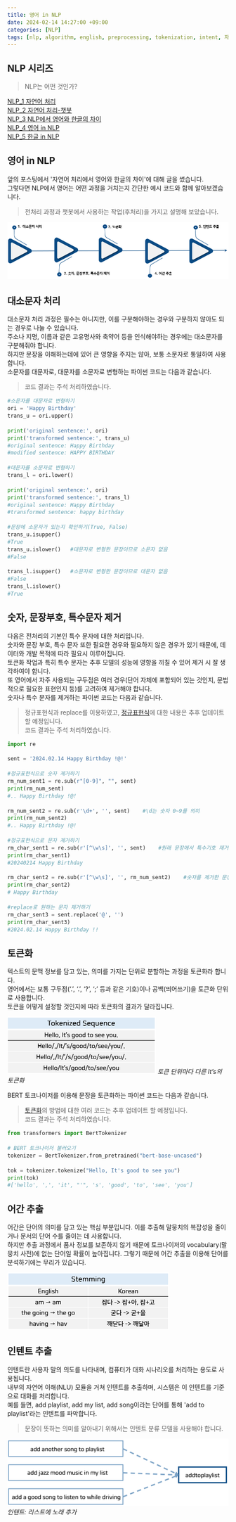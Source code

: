 ```yaml
---
title: 영어 in NLP
date: 2024-02-14 14:27:00 +09:00
categories: [NLP]
tags: [nlp, algorithm, english, preprocessing, tokenization, intent, 자연어처리]
---
```


## NLP 시리즈
> NLP는 어떤 것인가?

[NLP_1 자연어 처리](https://minjung405.github.io/posts/%EC%9E%90%EC%97%B0%EC%96%B4-%EC%B2%98%EB%A6%AC/)\
[NLP_2 자연어 처리-챗봇](https://minjung405.github.io/posts/%EC%9E%90%EC%97%B0%EC%96%B4-%EC%B2%98%EB%A6%AC-%EC%B1%97%EB%B4%87/)\
[NLP_3 NLP에서 영어와 한글의 차이](https://minjung405.github.io/posts/NLP-%EC%98%81%EC%96%B4%EC%99%80-%ED%95%9C%EA%B8%80-%EC%B0%A8%EC%9D%B4/)\
[NLP_4 영어 in NLP]()\
[NLP_5 한글 in NLP](https://minjung405.github.io/posts/%ED%95%9C%EA%B8%80-in-NLP/)

## 영어 in NLP
앞의 포스팅에서 '자연어 처리에서 영어와 한글의 차이'에 대해 글을 썼습니다.\
그렇다면 NLP에서 영어는 어떤 과정을 거치는지 간단한 예시 코드와 함께 알아보겠습니다.
> 전처리 과정과 챗봇에서 사용하는 작업(후처리)을 가지고 설명해 보았습니다.

![en_course](/assets/img/post_image/2024.02.14/en_course.png)


## 대소문자 처리
대소문자 처리 과정은 필수는 아니지만, 이를 구분해야하는 경우와 구분하지 않아도 되는 경우로 나눌 수 있습니다.\
주소나 지명, 이름과 같은 고유명사와 축약어 등을 인식해야하는 경우에는 대소문자를 구분해줘야 합니다.\
하지만 문장을 이해하는데에 있어 큰 영향을 주지는 않아, 보통 소문자로 통일하여 사용합니다.\
소문자를 대문자로, 대문자를 소문자로 변형하는 파이썬 코드는 다음과 같습니다.
> 코드 결과는 주석 처리하였습니다.

```python
#소문자를 대문자로 변형하기
ori = 'Happy Birthday'
trans_u = ori.upper()

print('original sentence:', ori)
print('transformed sentence:', trans_u)
#original sentence: Happy Birthday
#modified sentence: HAPPY BIRTHDAY

#대문자를 소문자로 변형하기
trans_l = ori.lower()

print('original sentence:', ori)
print('transformed sentence:', trans_l)
#original sentence: Happy Birthday
#transformed sentence: happy birthday

#문장에 소문자가 있는지 확인하기(True, False)
trans_u.isupper()
#True
trans_u.islower()   #대문자로 변형한 문장이므로 소문자 없음
#False

trans_l.isupper()   #소문자로 변형한 문장이므로 대문자 없음
#False
trans_l.islower()
#True
```


## 숫자, 문장부호, 특수문자 제거
다음은 전처리의 기본인 특수 문자에 대한 처리입니다.\
숫자와 문장 부호, 특수 문자 또한 필요한 경우와 필요하지 않은 경우가 있기 때문에, 데이터와 개발 목적에 따라 필요시 이루어집니다.\
토큰화 작업과 특히 특수 문자는 추후 모델의 성능에 영향을 끼칠 수 있어 제거 시 잘 생각하여야 합니다.\
또 영어에서 자주 사용되는 구두점은 여러 경우(단어 자체에 포함되어 있는 것인지, 문법적으로 필요한 표현인지 등)를 고려하여 제거해야 합니다.\
숫자나 특수 문자를 제거하는 파이썬 코드는 다음과 같습니다.
> 정규표현식과 replace를 이용하였고, [정규표현식]()에 대한 내용은 추후 업데이트 할 예정입니다.\
코드 결과는 주석 처리하였습니다.

```python
import re

sent = '2024.02.14 Happy Birthday !@!'

#정규표현식으로 숫자 제거하기
rm_num_sent1 = re.sub(r"[0-9]", "", sent)
print(rm_num_sent)
#.. Happy Birthday !@!

rm_num_sent2 = re.sub(r'\d+', '', sent)    #\d는 숫자 0~9를 의미
print(rm_num_sent2)
#.. Happy Birthday !@!

#정규표현식으로 문자 제거하기
rm_char_sent1 = re.sub(r'[^\w\s]', '', sent)    #원래 문장에서 특수기호 제거
print(rm_char_sent1)
#20240214 Happy Birthday

rm_char_sent2 = re.sub(r'[^\w\s]', '', rm_num_sent2)    #숫자를 제거한 문장에서 특수기호 제거
print(rm_char_sent2)
# Happy Birthday 

#replace로 원하는 문자 제거하기
rm_char_sent3 = sent.replace('@', '')
print(rm_char_sent3)
#2024.02.14 Happy Birthday !!
```


## 토큰화
텍스트의 문맥 정보를 담고 있는, 의미를 가지는 단위로 분할하는 과정을 토큰화라 합니다.\
영어에서는 보통 구두점(‘.’, ‘.’, ‘?’, ‘;’ 등과 같은 기호)이나 공백(띄어쓰기)을 토큰화 단위로 사용합니다.\
토큰을 어떻게 설정할 것인지에 따라 토큰화의 결과가 달라집니다.

![tokenization](/assets/img/post_image/2024.02.14/tokenization.png)
_토큰 단위마다 다른 It’s의 토큰화_

BERT 토크나이저를 이용해 문장을 토큰화하는 파이썬 코드는 다음과 같습니다.
> [토큰화]()의 방법에 대한 여러 코드는 추후 업데이트 할 예정입니다.\
코드 결과는 주석 처리하였습니다.

```python
from transformers import BertTokenizer

# BERT 토크나이저 불러오기
tokenizer = BertTokenizer.from_pretrained("bert-base-uncased")

tok = tokenizer.tokenize("Hello, It's good to see you")
print(tok)
#['hello', ',', 'it', "'", 's', 'good', 'to', 'see', 'you']
```


## 어간 추출
어간은 단어의 의미를 담고 있는 핵심 부분입니다. 이를 추출해 말뭉치의 복잡성을 줄이거나 문서의 단어 수를 줄이는 데 사용합니다.\
하지만 추출 과정에서 품사 정보를 보존하지 않기 때문에 토크나이저의 vocabulary(말뭉치 사전)에 없는 단어일 확률이 높아집니다. 그렇기 때문에 어간 추출을 이용해 단어를 분석하기에는 무리가 있습니다.

![stem](/assets/img/post_image/2024.02.14/stem.png)


## 인텐트 추출
인텐트란 사용자 말의 의도를 나타내며, 컴퓨터가 대화 시나리오를 처리하는 용도로 사용됩니다.\
내부의 자연어 이해(NLU) 모듈을 거쳐 인텐트를 추출하며, 시스템은 이 인텐트를 기준으로 대화를 처리합니다.\
예를 들면, add playlist, add my list, add song이라는 단어를 통해 'add to playlist'라는 인텐트를 파악합니다.

> 문장이 뜻하는 의미를 알아내기 위해서는 인텐트 분류 모델을 사용해야 합니다.

![intent](/assets/img/post_image/2024.02.14/intent.png)
_인텐트: 리스트에 노래 추가_

